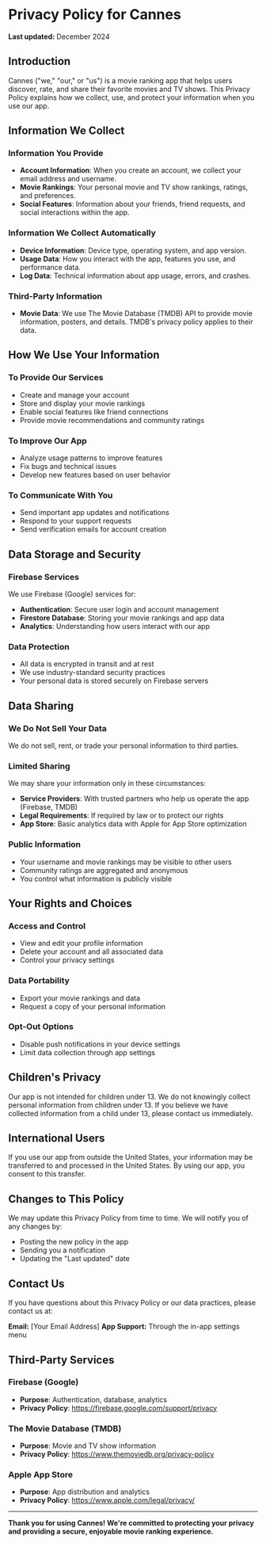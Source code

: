 # Privacy Policy for Cannes

**Last updated:** December 2024

## Introduction

Cannes ("we," "our," or "us") is a movie ranking app that helps users discover, rate, and share their favorite movies and TV shows. This Privacy Policy explains how we collect, use, and protect your information when you use our app.

## Information We Collect

### Information You Provide
- **Account Information**: When you create an account, we collect your email address and username.
- **Movie Rankings**: Your personal movie and TV show rankings, ratings, and preferences.
- **Social Features**: Information about your friends, friend requests, and social interactions within the app.

### Information We Collect Automatically
- **Device Information**: Device type, operating system, and app version.
- **Usage Data**: How you interact with the app, features you use, and performance data.
- **Log Data**: Technical information about app usage, errors, and crashes.

### Third-Party Information
- **Movie Data**: We use The Movie Database (TMDB) API to provide movie information, posters, and details. TMDB's privacy policy applies to their data.

## How We Use Your Information

### To Provide Our Services
- Create and manage your account
- Store and display your movie rankings
- Enable social features like friend connections
- Provide movie recommendations and community ratings

### To Improve Our App
- Analyze usage patterns to improve features
- Fix bugs and technical issues
- Develop new features based on user behavior

### To Communicate With You
- Send important app updates and notifications
- Respond to your support requests
- Send verification emails for account creation

## Data Storage and Security

### Firebase Services
We use Firebase (Google) services for:
- **Authentication**: Secure user login and account management
- **Firestore Database**: Storing your movie rankings and app data
- **Analytics**: Understanding how users interact with our app

### Data Protection
- All data is encrypted in transit and at rest
- We use industry-standard security practices
- Your personal data is stored securely on Firebase servers

## Data Sharing

### We Do Not Sell Your Data
We do not sell, rent, or trade your personal information to third parties.

### Limited Sharing
We may share your information only in these circumstances:
- **Service Providers**: With trusted partners who help us operate the app (Firebase, TMDB)
- **Legal Requirements**: If required by law or to protect our rights
- **App Store**: Basic analytics data with Apple for App Store optimization

### Public Information
- Your username and movie rankings may be visible to other users
- Community ratings are aggregated and anonymous
- You control what information is publicly visible

## Your Rights and Choices

### Access and Control
- View and edit your profile information
- Delete your account and all associated data
- Control your privacy settings

### Data Portability
- Export your movie rankings and data
- Request a copy of your personal information

### Opt-Out Options
- Disable push notifications in your device settings
- Limit data collection through app settings

## Children's Privacy

Our app is not intended for children under 13. We do not knowingly collect personal information from children under 13. If you believe we have collected information from a child under 13, please contact us immediately.

## International Users

If you use our app from outside the United States, your information may be transferred to and processed in the United States. By using our app, you consent to this transfer.

## Changes to This Policy

We may update this Privacy Policy from time to time. We will notify you of any changes by:
- Posting the new policy in the app
- Sending you a notification
- Updating the "Last updated" date

## Contact Us

If you have questions about this Privacy Policy or our data practices, please contact us at:

**Email:** [Your Email Address]
**App Support:** Through the in-app settings menu

## Third-Party Services

### Firebase (Google)
- **Purpose**: Authentication, database, analytics
- **Privacy Policy**: https://firebase.google.com/support/privacy

### The Movie Database (TMDB)
- **Purpose**: Movie and TV show information
- **Privacy Policy**: https://www.themoviedb.org/privacy-policy

### Apple App Store
- **Purpose**: App distribution and analytics
- **Privacy Policy**: https://www.apple.com/legal/privacy/

---

**Thank you for using Cannes! We're committed to protecting your privacy and providing a secure, enjoyable movie ranking experience.** 